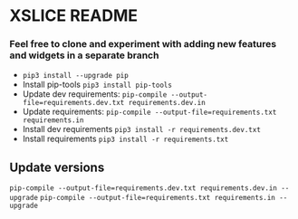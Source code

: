 # XSLICE README

###  Feel free to clone and experiment with adding new features and widgets in a separate branch


- `pip3 install --upgrade pip`
- Install pip-tools `pip3 install pip-tools`
- Update dev requirements: `pip-compile --output-file=requirements.dev.txt requirements.dev.in`
- Update requirements: `pip-compile --output-file=requirements.txt requirements.in`
- Install dev requirements `pip3 install -r requirements.dev.txt`
- Install requirements `pip3 install -r requirements.txt`


## Update versions

`pip-compile --output-file=requirements.dev.txt requirements.dev.in --upgrade`
`pip-compile --output-file=requirements.txt requirements.in --upgrade`


